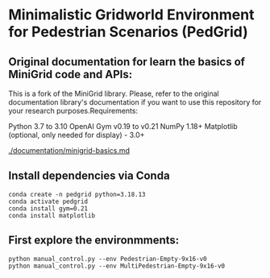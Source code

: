 # Minimalistic Gridworld Environment for Pedestrian Scenarios (PedGrid)

## Original documentation for learn the basics of MiniGrid code and APIs:
This is a fork of the MiniGrid library. Please, refer to the original documentation library's documentation if you want to use this repository for your research purposes.Requirements:

Python 3.7 to 3.10
OpenAI Gym v0.19 to v0.21
NumPy 1.18+
Matplotlib (optional, only needed for display) - 3.0+

[./documentation/minigrid-basics.md](./documentation/minigrid-basics.md)

## Install dependencies via Conda
```
conda create -n pedgrid python=3.18.13
conda activate pedgrid
conda install gym=0.21
conda install matplotlib
```

## First explore the environmments:

```
python manual_control.py --env Pedestrian-Empty-9x16-v0
python manual_control.py --env MultiPedestrian-Empty-9x16-v0
```